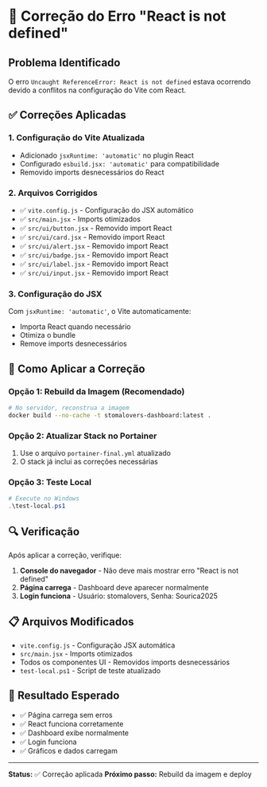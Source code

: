 # 🔧 Correção do Erro "React is not defined"

## Problema Identificado
O erro `Uncaught ReferenceError: React is not defined` estava ocorrendo devido a conflitos na configuração do Vite com React.

## ✅ Correções Aplicadas

### 1. Configuração do Vite Atualizada
- Adicionado `jsxRuntime: 'automatic'` no plugin React
- Configurado `esbuild.jsx: 'automatic'` para compatibilidade
- Removido imports desnecessários do React

### 2. Arquivos Corrigidos
- ✅ `vite.config.js` - Configuração do JSX automático
- ✅ `src/main.jsx` - Imports otimizados
- ✅ `src/ui/button.jsx` - Removido import React
- ✅ `src/ui/card.jsx` - Removido import React
- ✅ `src/ui/alert.jsx` - Removido import React
- ✅ `src/ui/badge.jsx` - Removido import React
- ✅ `src/ui/label.jsx` - Removido import React
- ✅ `src/ui/input.jsx` - Removido import React

### 3. Configuração do JSX
Com `jsxRuntime: 'automatic'`, o Vite automaticamente:
- Importa React quando necessário
- Otimiza o bundle
- Remove imports desnecessários

## 🚀 Como Aplicar a Correção

### Opção 1: Rebuild da Imagem (Recomendado)
```bash
# No servidor, reconstrua a imagem
docker build --no-cache -t stomalovers-dashboard:latest .
```

### Opção 2: Atualizar Stack no Portainer
1. Use o arquivo `portainer-final.yml` atualizado
2. O stack já inclui as correções necessárias

### Opção 3: Teste Local
```powershell
# Execute no Windows
.\test-local.ps1
```

## 🔍 Verificação

Após aplicar a correção, verifique:

1. **Console do navegador** - Não deve mais mostrar erro "React is not defined"
2. **Página carrega** - Dashboard deve aparecer normalmente
3. **Login funciona** - Usuário: stomalovers, Senha: Sourica2025

## 📋 Arquivos Modificados

- `vite.config.js` - Configuração JSX automática
- `src/main.jsx` - Imports otimizados
- Todos os componentes UI - Removidos imports desnecessários
- `test-local.ps1` - Script de teste atualizado

## 🎯 Resultado Esperado

- ✅ Página carrega sem erros
- ✅ React funciona corretamente
- ✅ Dashboard exibe normalmente
- ✅ Login funciona
- ✅ Gráficos e dados carregam

---

**Status:** ✅ Correção aplicada
**Próximo passo:** Rebuild da imagem e deploy
